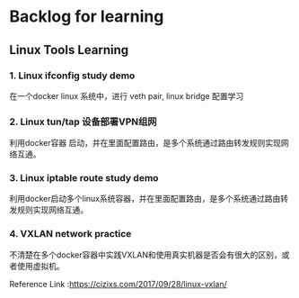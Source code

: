 # Backlog for learning 



## Linux Tools Learning

### 1. Linux ifconfig study demo
 
在一个docker linux 系统中，进行 veth pair, linux bridge 配置学习

### 2. Linux tun/tap 设备部署VPN组网

利用docker容器 启动，并在里面配置路由，是多个系统通过路由转发规则实现网络互通。

### 3. Linux iptable route study demo

利用docker启动多个linux系统容器，并在里面配置路由，是多个系统通过路由转发规则实现网络互通。

### 4. VXLAN network practice
不清楚在多个docker容器中实践VXLAN和使用真实机器是否会有很大的区别，或者使用虚拟机。

Reference Link :https://cizixs.com/2017/09/28/linux-vxlan/